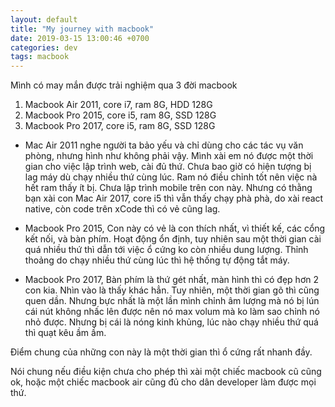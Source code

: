 ```yaml
---
layout: default
title: "My journey with macbook"
date: 2019-03-15 13:00:46 +0700
categories: dev
tags: macbook
---
```


Mình có may mắn được trải nghiệm qua 3 đời macbook

1. Macbook Air 2011, core i7, ram 8G, HDD 128G
2. Macbook Pro 2015, core i5, ram 8G, SSD 128G
3. Macbook Pro 2017, core i5, ram 8G, SSD 128G

- Mac Air 2011 nghe người ta bảo yếu và chỉ dùng cho các tác vụ văn phòng, nhưng hình như không phải vậy. Mình xài em nó được một thời gian cho việc lập trình web, cài đủ thứ. Chưa bao giờ có hiện tượng bị lag máy dù chạy nhiều thứ cùng lúc. Ram nó điều chỉnh tốt nên việc nà hết ram thấy ít bị. Chưa lập trình mobile trên con này. Nhưng có thằng bạn xài con Mac Air 2017, core i5 thì vẫn thấy chạy phà phà, do xài react native, còn code trên xCode thì có vẻ cũng lag.

- Macbook Pro 2015, Con này có vẻ là con thích nhất, vì thiết kế, các cổng kết nối, và bàn phím. Hoạt động ổn định, tuy nhiên sau một thời gian cài quá nhiều thứ thì dẫn tới việc ổ cứng ko còn nhiều dung lượng. Thỉnh thoảng do chạy nhiều thứ cùng lúc thì hệ thống tự động tắt máy.

- Macbook Pro 2017, Bàn phím là thứ gét nhất, màn hình thì có đẹp hơn 2 con kia. Nhìn vào là thấy khác hẳn. Tuy nhiên, một thời gian gõ thì cũng quen dần. Nhưng bực nhất là một lần mình chỉnh âm lượng mà nó bị lún cái nút không nhấc lên được nên nó max volum mà ko làm sao chỉnh nó nhỏ được. Nhưng bị cái là nóng kinh khủng, lúc nào chạy nhiều thứ quá thì quạt kêu ầm ầm.

Điểm chung của những con này là một thời gian thì ổ cứng rất nhanh đầy.

Nói chung nếu điều kiện chưa cho phép thì xài một chiếc macbook cũ cũng ok, hoặc một chiếc macbook air cũng đủ cho dân developer làm được mọi thứ.